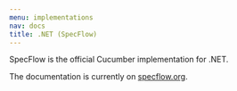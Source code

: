 ```yaml
---
menu: implementations
nav: docs
title: .NET (SpecFlow)
---
```


SpecFlow is the official Cucumber implementation for .NET.

The documentation is currently on [specflow.org](http://specflow.org).
